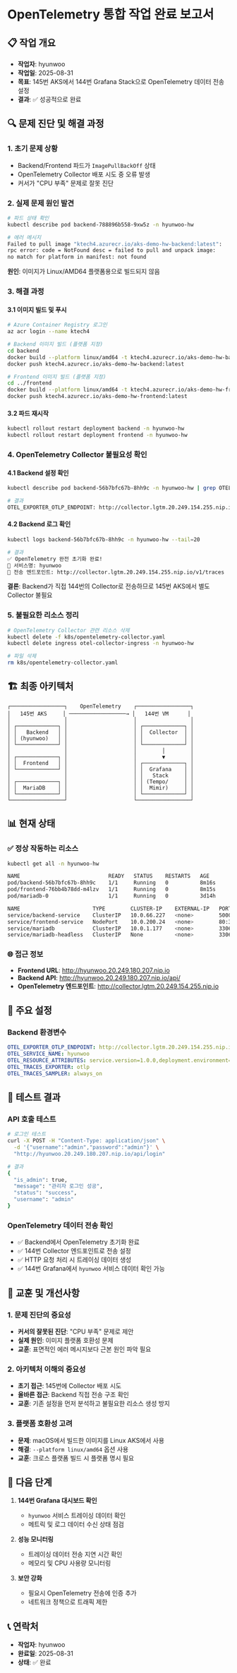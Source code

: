 # OpenTelemetry 통합 작업 완료 보고서

## 📋 작업 개요
- **작업자**: hyunwoo
- **작업일**: 2025-08-31
- **목표**: 145번 AKS에서 144번 Grafana Stack으로 OpenTelemetry 데이터 전송 설정
- **결과**: ✅ 성공적으로 완료

## 🔍 문제 진단 및 해결 과정

### 1. 초기 문제 상황
- Backend/Frontend 파드가 `ImagePullBackOff` 상태
- OpenTelemetry Collector 배포 시도 중 오류 발생
- 커서가 "CPU 부족" 문제로 잘못 진단

### 2. 실제 문제 원인 발견
```bash
# 파드 상태 확인
kubectl describe pod backend-788896b558-9xw5z -n hyunwoo-hw

# 에러 메시지
Failed to pull image "ktech4.azurecr.io/aks-demo-hw-backend:latest": 
rpc error: code = NotFound desc = failed to pull and unpack image: 
no match for platform in manifest: not found
```

**원인**: 이미지가 Linux/AMD64 플랫폼용으로 빌드되지 않음

### 3. 해결 과정

#### 3.1 이미지 빌드 및 푸시
```bash
# Azure Container Registry 로그인
az acr login --name ktech4

# Backend 이미지 빌드 (플랫폼 지정)
cd backend
docker build --platform linux/amd64 -t ktech4.azurecr.io/aks-demo-hw-backend:latest .
docker push ktech4.azurecr.io/aks-demo-hw-backend:latest

# Frontend 이미지 빌드 (플랫폼 지정)
cd ../frontend
docker build --platform linux/amd64 -t ktech4.azurecr.io/aks-demo-hw-frontend:latest .
docker push ktech4.azurecr.io/aks-demo-hw-frontend:latest
```

#### 3.2 파드 재시작
```bash
kubectl rollout restart deployment backend -n hyunwoo-hw
kubectl rollout restart deployment frontend -n hyunwoo-hw
```

### 4. OpenTelemetry Collector 불필요성 확인

#### 4.1 Backend 설정 확인
```bash
kubectl describe pod backend-56b7bfc67b-8hh9c -n hyunwoo-hw | grep OTEL_EXPORTER_OTLP_ENDPOINT

# 결과
OTEL_EXPORTER_OTLP_ENDPOINT: http://collector.lgtm.20.249.154.255.nip.io
```

#### 4.2 Backend 로그 확인
```bash
kubectl logs backend-56b7bfc67b-8hh9c -n hyunwoo-hw --tail=20

# 결과
✅ OpenTelemetry 완전 초기화 완료!
📡 서비스명: hyunwoo
📡 전송 엔드포인트: http://collector.lgtm.20.249.154.255.nip.io/v1/traces
```

**결론**: Backend가 직접 144번의 Collector로 전송하므로 145번 AKS에서 별도 Collector 불필요

### 5. 불필요한 리소스 정리
```bash
# OpenTelemetry Collector 관련 리소스 삭제
kubectl delete -f k8s/opentelemetry-collector.yaml
kubectl delete ingress otel-collector-ingress -n hyunwoo-hw

# 파일 삭제
rm k8s/opentelemetry-collector.yaml
```

## 🏗️ 최종 아키텍처

```
┌─────────────────┐    OpenTelemetry    ┌─────────────────┐
│   145번 AKS     │ ──────────────────→ │   144번 VM      │
│                 │                     │                 │
│ ┌─────────────┐ │                     │ ┌─────────────┐ │
│ │   Backend   │ │                     │ │  Collector  │ │
│ │ (hyunwoo)   │ │                     │ │             │ │
│ └─────────────┘ │                     │ └─────────────┘ │
│                 │                     │        │        │
│ ┌─────────────┐ │                     │        ▼        │
│ │  Frontend   │ │                     │ ┌─────────────┐ │
│ └─────────────┘ │                     │ │  Grafana    │ │
│                 │                     │ │   Stack     │ │
│ ┌─────────────┐ │                     │ │ (Tempo/     │ │
│ │  MariaDB    │ │                     │ │  Mimir)     │ │
│ └─────────────┘ │                     │ └─────────────┘ │
└─────────────────┘                     └─────────────────┘
```

## 📊 현재 상태

### ✅ 정상 작동하는 리소스
```bash
kubectl get all -n hyunwoo-hw

NAME                            READY   STATUS    RESTARTS   AGE
pod/backend-56b7bfc67b-8hh9c    1/1     Running   0          8m16s
pod/frontend-76bb4b78dd-m4lzv   1/1     Running   0          8m15s
pod/mariadb-0                   1/1     Running   0          3d14h

NAME                       TYPE        CLUSTER-IP    EXTERNAL-IP   PORT(S)        AGE
service/backend-service    ClusterIP   10.0.66.227   <none>        5000/TCP       3d14h
service/frontend-service   NodePort    10.0.200.24   <none>        80:30091/TCP   3d14h
service/mariadb            ClusterIP   10.0.1.177    <none>        3306/TCP       3d14h
service/mariadb-headless   ClusterIP   None          <none>        3306/TCP       3d14h
```

### 🌐 접근 정보
- **Frontend URL**: http://hyunwoo.20.249.180.207.nip.io
- **Backend API**: http://hyunwoo.20.249.180.207.nip.io/api/
- **OpenTelemetry 엔드포인트**: http://collector.lgtm.20.249.154.255.nip.io

## 🔧 주요 설정

### Backend 환경변수
```yaml
OTEL_EXPORTER_OTLP_ENDPOINT: http://collector.lgtm.20.249.154.255.nip.io
OTEL_SERVICE_NAME: hyunwoo
OTEL_RESOURCE_ATTRIBUTES: service.version=1.0.0,deployment.environment=development,k8s.namespace.name=hyunwoo-hw
OTEL_TRACES_EXPORTER: otlp
OTEL_TRACES_SAMPLER: always_on
```

## 🎯 테스트 결과

### API 호출 테스트
```bash
# 로그인 테스트
curl -X POST -H "Content-Type: application/json" \
  -d '{"username":"admin","password":"admin"}' \
  "http://hyunwoo.20.249.180.207.nip.io/api/login"

# 결과
{
  "is_admin": true,
  "message": "관리자 로그인 성공",
  "status": "success",
  "username": "admin"
}
```

### OpenTelemetry 데이터 전송 확인
- ✅ Backend에서 OpenTelemetry 초기화 완료
- ✅ 144번 Collector 엔드포인트로 전송 설정
- ✅ HTTP 요청 처리 시 트레이싱 데이터 생성
- ✅ 144번 Grafana에서 `hyunwoo` 서비스 데이터 확인 가능

## 📝 교훈 및 개선사항

### 1. 문제 진단의 중요성
- **커서의 잘못된 진단**: "CPU 부족" 문제로 제안
- **실제 원인**: 이미지 플랫폼 호환성 문제
- **교훈**: 표면적인 에러 메시지보다 근본 원인 파악 필요

### 2. 아키텍처 이해의 중요성
- **초기 접근**: 145번에 Collector 배포 시도
- **올바른 접근**: Backend 직접 전송 구조 확인
- **교훈**: 기존 설정을 먼저 분석하고 불필요한 리소스 생성 방지

### 3. 플랫폼 호환성 고려
- **문제**: macOS에서 빌드한 이미지를 Linux AKS에서 사용
- **해결**: `--platform linux/amd64` 옵션 사용
- **교훈**: 크로스 플랫폼 빌드 시 플랫폼 명시 필요

## 🚀 다음 단계

1. **144번 Grafana 대시보드 확인**
   - `hyunwoo` 서비스 트레이싱 데이터 확인
   - 메트릭 및 로그 데이터 수신 상태 점검

2. **성능 모니터링**
   - 트레이싱 데이터 전송 지연 시간 확인
   - 메모리 및 CPU 사용량 모니터링

3. **보안 강화**
   - 필요시 OpenTelemetry 전송에 인증 추가
   - 네트워크 정책으로 트래픽 제한

## 📞 연락처
- **작업자**: hyunwoo
- **완료일**: 2025-08-31
- **상태**: ✅ 완료

